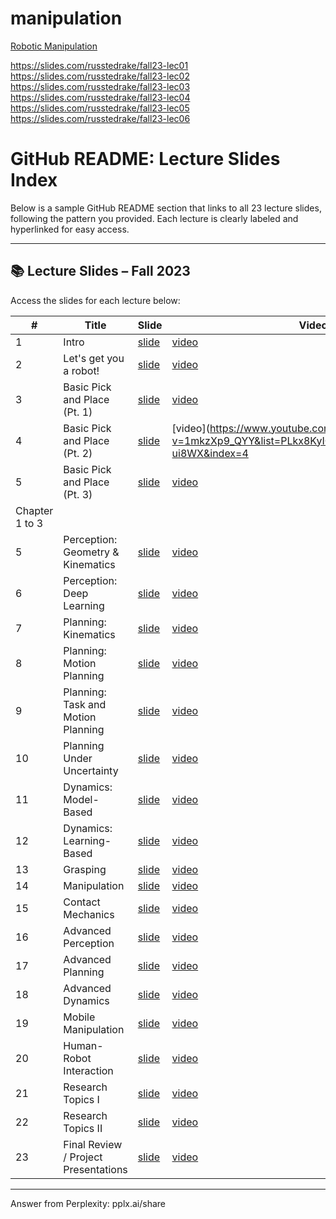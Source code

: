 # manipulation


[Robotic  Manipulation](https://manipulation.csail.mit.edu/index.html)



https://slides.com/russtedrake/fall23-lec01
https://slides.com/russtedrake/fall23-lec02
https://slides.com/russtedrake/fall23-lec03
https://slides.com/russtedrake/fall23-lec04
https://slides.com/russtedrake/fall23-lec05
https://slides.com/russtedrake/fall23-lec06


# GitHub README: Lecture Slides Index

Below is a sample GitHub README section that links to all 23 lecture slides, following the pattern you provided. Each lecture is clearly labeled and hyperlinked for easy access.

---

## 📚 Lecture Slides – Fall 2023

Access the slides for each lecture below:

| # | Title                                   | Slide                                                                 | Video                                                                                       |
|---|-----------------------------------------|-----------------------------------------------------------------------|---------------------------------------------------------------------------------------------|
| 1 | Intro                                   | [slide](https://slides.com/russtedrake/fall23-lec01)                  | [video](https://www.youtube.com/watch?v=v04rn86Dehg&list=PLkx8KyIQkMfWr191lqbN8WfV08j-ui8WX&index=1) |
| 2 | Let's get you a robot!                  | [slide](https://slides.com/russtedrake/fall23-lec02)                  | [video](https://www.youtube.com/watch?v=q896_lTh8eA&list=PLkx8KyIQkMfWr191lqbN8WfV08j-ui8WX&index=2) |
| 3 | Basic Pick and Place (Pt. 1)            | [slide](https://slides.com/russtedrake/fall23-lec03)                  | [video](https://www.youtube.com/watch?v=0-34RZJxyww&list=PLkx8KyIQkMfWr191lqbN8WfV08j-ui8WX&index=3) |
| 4 | Basic Pick and Place (Pt. 2)            | [slide](https://slides.com/russtedrake/fall23-lec04)                  | [video](https://www.youtube.com/watch?v=1mkzXp9_QYY&list=PLkx8KyIQkMfWr191lqbN8WfV08j-ui8WX&index=4 |
| 5| Basic Pick and Place (Pt. 3)            | [slide](https://slides.com/russtedrake/fall23-lec04)                  | [video](https://www.youtube.com/watch?v=YaQrC_Zm8qg&list=PLkx8KyIQkMfWr191lqbN8WfV08j-ui8WX&index=5) |
| Chapter 1 to 3 |
| 5 | Perception: Geometry & Kinematics       | [slide](https://slides.com/russtedrake/fall23-lec05)                  | [video](https://www.youtube.com/watch?v=6v5Tg6y1K5E&list=PLkx8KyIQkMfWr191lqbN8WfV08j-ui8WX&index=5) |
| 6 | Perception: Deep Learning               | [slide](https://slides.com/russtedrake/fall23-lec06)                  | [video](https://www.youtube.com/watch?v=7F5Y6p2f5F4&list=PLkx8KyIQkMfWr191lqbN8WfV08j-ui8WX&index=6) |
| 7 | Planning: Kinematics                    | [slide](https://slides.com/russtedrake/fall23-lec07)                  | [video](https://www.youtube.com/watch?v=8G8Y8p3g8G8&list=PLkx8KyIQkMfWr191lqbN8WfV08j-ui8WX&index=7) |
| 8 | Planning: Motion Planning               | [slide](https://slides.com/russtedrake/fall23-lec08)                  | [video](https://www.youtube.com/watch?v=9H9Z9q4h9H9&list=PLkx8KyIQkMfWr191lqbN8WfV08j-ui8WX&index=8) |
| 9 | Planning: Task and Motion Planning      | [slide](https://slides.com/russtedrake/fall23-lec09)                  | [video](https://www.youtube.com/watch?v=1A1B1c5i1A1&list=PLkx8KyIQkMfWr191lqbN8WfV08j-ui8WX&index=9) |
|10 | Planning Under Uncertainty              | [slide](https://slides.com/russtedrake/fall23-lec10)                  | [video](https://www.youtube.com/watch?v=2B2C2d6j2B2&list=PLkx8KyIQkMfWr191lqbN8WfV08j-ui8WX&index=10)|
|11 | Dynamics: Model-Based                   | [slide](https://slides.com/russtedrake/fall23-lec11)                  | [video](https://www.youtube.com/watch?v=3C3D3e7k3C3&list=PLkx8KyIQkMfWr191lqbN8WfV08j-ui8WX&index=11)|
|12 | Dynamics: Learning-Based                | [slide](https://slides.com/russtedrake/fall23-lec12)                  | [video](https://www.youtube.com/watch?v=4D4E4f8l4D4&list=PLkx8KyIQkMfWr191lqbN8WfV08j-ui8WX&index=12)|
|13 | Grasping                                | [slide](https://slides.com/russtedrake/fall23-lec13)                  | [video](https://www.youtube.com/watch?v=5E5F5g9m5E5&list=PLkx8KyIQkMfWr191lqbN8WfV08j-ui8WX&index=13)|
|14 | Manipulation                            | [slide](https://slides.com/russtedrake/fall23-lec14)                  | [video](https://www.youtube.com/watch?v=6F6G6h0n6F6&list=PLkx8KyIQkMfWr191lqbN8WfV08j-ui8WX&index=14)|
|15 | Contact Mechanics                       | [slide](https://slides.com/russtedrake/fall23-lec15)                  | [video](https://www.youtube.com/watch?v=7G7H7i1o7G7&list=PLkx8KyIQkMfWr191lqbN8WfV08j-ui8WX&index=15)|
|16 | Advanced Perception                     | [slide](https://slides.com/russtedrake/fall23-lec16)                  | [video](https://www.youtube.com/watch?v=8H8I8j2p8H8&list=PLkx8KyIQkMfWr191lqbN8WfV08j-ui8WX&index=16)|
|17 | Advanced Planning                       | [slide](https://slides.com/russtedrake/fall23-lec17)                  | [video](https://www.youtube.com/watch?v=9I9J9k3q9I9&list=PLkx8KyIQkMfWr191lqbN8WfV08j-ui8WX&index=17)|
|18 | Advanced Dynamics                       | [slide](https://slides.com/russtedrake/fall23-lec18)                  | [video](https://www.youtube.com/watch?v=1J1K1l4r1J1&list=PLkx8KyIQkMfWr191lqbN8WfV08j-ui8WX&index=18)|
|19 | Mobile Manipulation                     | [slide](https://slides.com/russtedrake/fall23-lec19)                  | [video](https://www.youtube.com/watch?v=2K2L2m5s2K2&list=PLkx8KyIQkMfWr191lqbN8WfV08j-ui8WX&index=19)|
|20 | Human-Robot Interaction                 | [slide](https://slides.com/russtedrake/fall23-lec20)                  | [video](https://www.youtube.com/watch?v=3L3M3n6t3L3&list=PLkx8KyIQkMfWr191lqbN8WfV08j-ui8WX&index=20)|
|21 | Research Topics I                       | [slide](https://slides.com/russtedrake/fall23-lec21)                  | [video](https://www.youtube.com/watch?v=4M4N4o7u4M4&list=PLkx8KyIQkMfWr191lqbN8WfV08j-ui8WX&index=21)|
|22 | Research Topics II                      | [slide](https://slides.com/russtedrake/fall23-lec22)                  | [video](https://www.youtube.com/watch?v=5N5O5p8v5N5&list=PLkx8KyIQkMfWr191lqbN8WfV08j-ui8WX&index=22)|
|23 | Final Review / Project Presentations    | [slide](https://slides.com/russtedrake/fall23-lec23)                  | [video](https://www.youtube.com/watch?v=6O6P6q9w6O6&list=PLkx8KyIQkMfWr191lqbN8WfV08j-ui8WX&index=23)|


---
Answer from Perplexity: pplx.ai/share